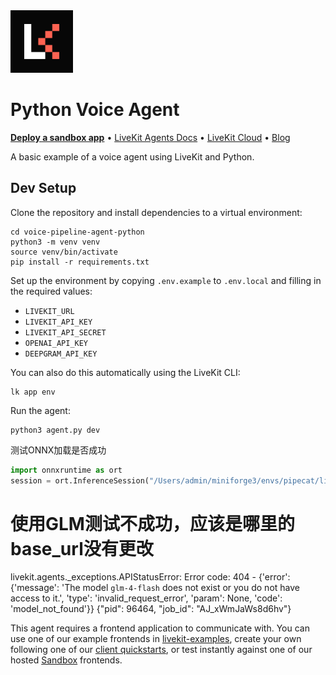 <a href="https://livekit.io/">
  <img src="./.github/assets/livekit-mark.png" alt="LiveKit logo" width="100" height="100">
</a>

# Python Voice Agent

<p>
  <a href="https://cloud.livekit.io/projects/p_/sandbox"><strong>Deploy a sandbox app</strong></a>
  •
  <a href="https://docs.livekit.io/agents/overview/">LiveKit Agents Docs</a>
  •
  <a href="https://livekit.io/cloud">LiveKit Cloud</a>
  •
  <a href="https://blog.livekit.io/">Blog</a>
</p>

A basic example of a voice agent using LiveKit and Python.

## Dev Setup

Clone the repository and install dependencies to a virtual environment:

```console
cd voice-pipeline-agent-python
python3 -m venv venv
source venv/bin/activate
pip install -r requirements.txt
```

Set up the environment by copying `.env.example` to `.env.local` and filling in the required values:

- `LIVEKIT_URL`
- `LIVEKIT_API_KEY`
- `LIVEKIT_API_SECRET`
- `OPENAI_API_KEY`
- `DEEPGRAM_API_KEY`

You can also do this automatically using the LiveKit CLI:

```console
lk app env
```

Run the agent:

```console
python3 agent.py dev
```

测试ONNX加载是否成功
```python
import onnxruntime as ort
session = ort.InferenceSession("/Users/admin/miniforge3/envs/pipecat/lib/python3.11/site-packages/livekit/plugins/silero/resources/silero_vad.onnx")
```

# 使用GLM测试不成功，应该是哪里的base_url没有更改
livekit.agents._exceptions.APIStatusError: Error code: 404 - {'error': {'message': 'The model `glm-4-flash` does not exist or you do not have access to it.', 'type': 'invalid_request_error', 'param': None, 'code': 'model_not_found'}} {"pid": 96464, "job_id": "AJ_xWmJaWs8d6hv"}

This agent requires a frontend application to communicate with. You can use one of our example frontends in [livekit-examples](https://github.com/livekit-examples/), create your own following one of our [client quickstarts](https://docs.livekit.io/realtime/quickstarts/), or test instantly against one of our hosted [Sandbox](https://cloud.livekit.io/projects/p_/sandbox) frontends.
